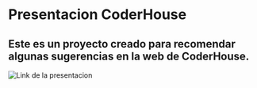 # Presentacion CoderHouse

## Este es un proyecto creado para recomendar algunas sugerencias en la web de CoderHouse.
![Link de la presentacion](https://674f2aaee0aff52a2f58537b--presentacioncoder.netlify.app/)


